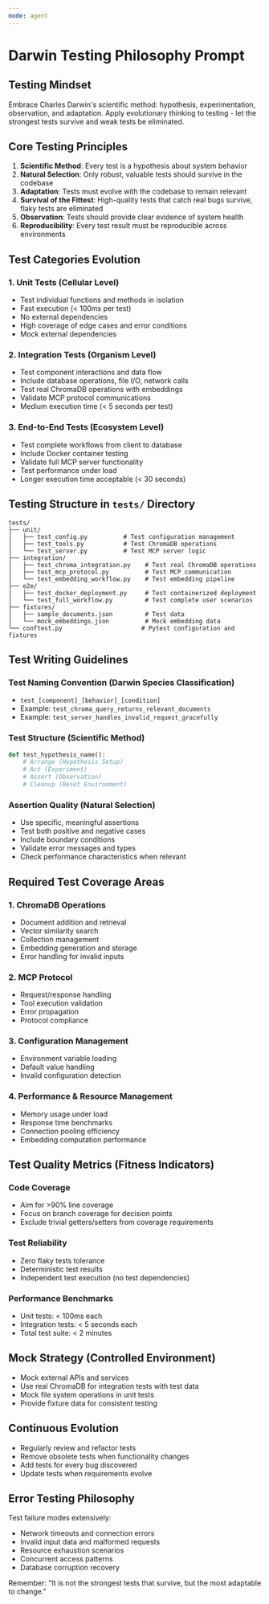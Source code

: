 ```yaml
---
mode: agent
---
```


# Darwin Testing Philosophy Prompt

## Testing Mindset
Embrace Charles Darwin's scientific method: hypothesis, experimentation, observation, and adaptation. Apply evolutionary thinking to testing - let the strongest tests survive and weak tests be eliminated.

## Core Testing Principles
1. **Scientific Method**: Every test is a hypothesis about system behavior
2. **Natural Selection**: Only robust, valuable tests should survive in the codebase
3. **Adaptation**: Tests must evolve with the codebase to remain relevant
4. **Survival of the Fittest**: High-quality tests that catch real bugs survive, flaky tests are eliminated
5. **Observation**: Tests should provide clear evidence of system health
6. **Reproducibility**: Every test result must be reproducible across environments

## Test Categories Evolution

### 1. Unit Tests (Cellular Level)
- Test individual functions and methods in isolation
- Fast execution (< 100ms per test)
- No external dependencies
- High coverage of edge cases and error conditions
- Mock external dependencies

### 2. Integration Tests (Organism Level)
- Test component interactions and data flow
- Include database operations, file I/O, network calls
- Test real ChromaDB operations with embeddings
- Validate MCP protocol communications
- Medium execution time (< 5 seconds per test)

### 3. End-to-End Tests (Ecosystem Level)
- Test complete workflows from client to database
- Include Docker container testing
- Validate full MCP server functionality
- Test performance under load
- Longer execution time acceptable (< 30 seconds)

## Testing Structure in `tests/` Directory

```
tests/
├── unit/
│   ├── test_config.py          # Test configuration management
│   ├── test_tools.py           # Test ChromaDB operations
│   └── test_server.py          # Test MCP server logic
├── integration/
│   ├── test_chroma_integration.py    # Test real ChromaDB operations
│   ├── test_mcp_protocol.py          # Test MCP communication
│   └── test_embedding_workflow.py    # Test embedding pipeline
├── e2e/
│   ├── test_docker_deployment.py     # Test containerized deployment
│   └── test_full_workflow.py         # Test complete user scenarios
├── fixtures/
│   ├── sample_documents.json         # Test data
│   └── mock_embeddings.json          # Mock embedding data
└── conftest.py                      # Pytest configuration and fixtures
```

## Test Writing Guidelines

### Test Naming Convention (Darwin Species Classification)
- `test_[component]_[behavior]_[condition]`
- Example: `test_chroma_query_returns_relevant_documents`
- Example: `test_server_handles_invalid_request_gracefully`

### Test Structure (Scientific Method)
```python
def test_hypothesis_name():
    # Arrange (Hypothesis Setup)
    # Act (Experiment)
    # Assert (Observation)
    # Cleanup (Reset Environment)
```

### Assertion Quality (Natural Selection)
- Use specific, meaningful assertions
- Test both positive and negative cases
- Include boundary conditions
- Validate error messages and types
- Check performance characteristics when relevant

## Required Test Coverage Areas

### 1. ChromaDB Operations
- Document addition and retrieval
- Vector similarity search
- Collection management
- Embedding generation and storage
- Error handling for invalid inputs

### 2. MCP Protocol
- Request/response handling
- Tool execution validation
- Error propagation
- Protocol compliance

### 3. Configuration Management
- Environment variable loading
- Default value handling
- Invalid configuration detection

### 4. Performance & Resource Management
- Memory usage under load
- Response time benchmarks
- Connection pooling efficiency
- Embedding computation performance

## Test Quality Metrics (Fitness Indicators)

### Code Coverage
- Aim for >90% line coverage
- Focus on branch coverage for decision points
- Exclude trivial getters/setters from coverage requirements

### Test Reliability
- Zero flaky tests tolerance
- Deterministic test results
- Independent test execution (no test dependencies)

### Performance Benchmarks
- Unit tests: < 100ms each
- Integration tests: < 5 seconds each
- Total test suite: < 2 minutes

## Mock Strategy (Controlled Environment)
- Mock external APIs and services
- Use real ChromaDB for integration tests with test data
- Mock file system operations in unit tests
- Provide fixture data for consistent testing

## Continuous Evolution
- Regularly review and refactor tests
- Remove obsolete tests when functionality changes
- Add tests for every bug discovered
- Update tests when requirements evolve

## Error Testing Philosophy
Test failure modes extensively:
- Network timeouts and connection errors
- Invalid input data and malformed requests
- Resource exhaustion scenarios
- Concurrent access patterns
- Database corruption recovery

Remember: "It is not the strongest tests that survive, but the most adaptable to change."
